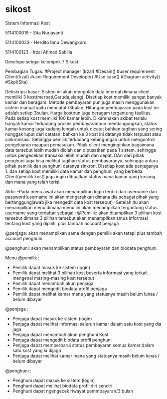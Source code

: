 # sikost
Sistem Informasi Kost

5114100019 - Sita Nurjayanti

5114100023 - Herdito Ibnu Dewangkoro

5114100123 - Irzal Ahmad Sabilla

Develope sebgai kelompok 7 Sikost.

Pembagian Tugas:
#Project manager (Irzal)
#Desain()
#user requirement Client(Irzal)
#user Requirement Develope()
#Use case()
#Diagram activity()
#Skpl(Sita)







Dekskripsi kasar:
Sistem ini akan mengolah data internal dimana client memiliki 3 kost(merpati,Garuda,elang), Disetiap kost memiliki sangat banyak kamar dan beragam.
Metode pembayaran pun juga masih menggunakan sistem manual yaitu mencatat /3bulan. Hitungan pembayaran pada kost ini adalah setiap 3bulan. Harga kostpun juga beragam tergantung fasilitas. Pada setiap kost memiliki 100 kamar lebih. Dikarenakan akibat terlalu banyak kamar terkadang proses pembayaranpun membingungkan, status kamar kosong juga kadang lengah untuk dicatat bahkan tagihan yang sering nunggak luput dari catatan. bahkan ke 3 kost ini datanya tidak terpusat atau sinkronisasi. Sehingga pemilik terkadang kebingungan untuk mengontrol pengeluaran maupun pemasukan. Pihak client menginginkan bagaimana data tersebut lebih mudah diolah dan dipusatkan pada 1 sistem. sehingga untuk pengecekan transaksi lebih mudah dan cepat. DAn dari pihak penghuni juga bisa melihat tagihan status pembayaranya, sehingga antara pihak pemilik dan penghuni datanya sinkron. Disetiap kost ada penjaganya 1. dan setiap kost memiliki data kamar dan penghuni yang berbeda. Client(pemilik kost) juga ingin dibuatkan status mana kamar yang kosong dan mana yang telah terisi. 

Aldo:
-Pada menu awal akan menampilkan login terdiri dari username dan password(username ini akan mengarahkan dimana dia sebagai pihak yang bertanggungjawab jika mengedit data kost tersebut)
-Setelah itu akan menampilkan menu dimana menu ini akan menampilkan tergantung status username yang terdaftar sebagai :
@Pemilik: akan ditampilkan 3 pilihan kost tersebut dimana 3 pilihan tersebut akan menampilkan smua informasi tentang kost yang dipilih. plus tambah account penjaga

@penjaga: akan menampilkan sama dengan pemilik akan tetapi plus tambah account penghuni

@penghuni: akan menampilkan status pembayaran dan biodata penghuni.


Menu 
@pemilik :
- Pemilik dapat masuk ke sistem (login) 
- Pemilik dapat melihat 3 pilihan kost beserta informasi yang terkait mengenai masing-masing kost tersebut
- Pemilik dapat menambah akun penjaga
- Pemilik dapat mengedit biodata profil penjaga
- Pemilik dapat melihat kamar mana yang statusnya masih belum lunas / belum dibayar

@penjaga :
- Penjaga dapat masuk ke sistem (login) 
- Penjaga dapat melihat informasi seluruh kamar dalam satu kost yang dia jaga
- Penjaga dapat menambah akun penghuni Kost
- Penjaga dapat mengedit biodata profil penghuni
- Penjaga dapat memperbarui status pembayaran semua kamar dalam satu kost yang ia dijaga
- Penjaga dapat melihat kamar mana yang statusnya masih belum lunas / belum dibayar

@penghuni :
- Penghuni dapat masuk ke sistem (login)
- Penghuni dapat melihat biodata profil diri sendiri
- Penghuni dapat ngengecek riwayat pemmbayaran/3 bulan
